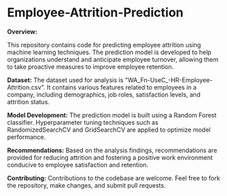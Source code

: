 # Employee-Attrition-Prediction

**Overview:**

This repository contains code for predicting employee attrition using machine learning techniques. The prediction model is developed to help organizations understand and anticipate employee turnover, allowing them to take proactive measures to improve employee retention.

**Dataset:** The dataset used for analysis is "WA_Fn-UseC_-HR-Employee-Attrition.csv". It contains various features related to employees in a company, including demographics, job roles, satisfaction levels, and attrition status.

**Model Development:** The prediction model is built using a Random Forest classifier. Hyperparameter tuning techniques such as RandomizedSearchCV and GridSearchCV are applied to optimize model performance.

**Recommendations:** Based on the analysis findings, recommendations are provided for reducing attrition and fostering a positive work environment conducive to employee satisfaction and retention.

**Contributing:** Contributions to the codebase are welcome. Feel free to fork the repository, make changes, and submit pull requests.
